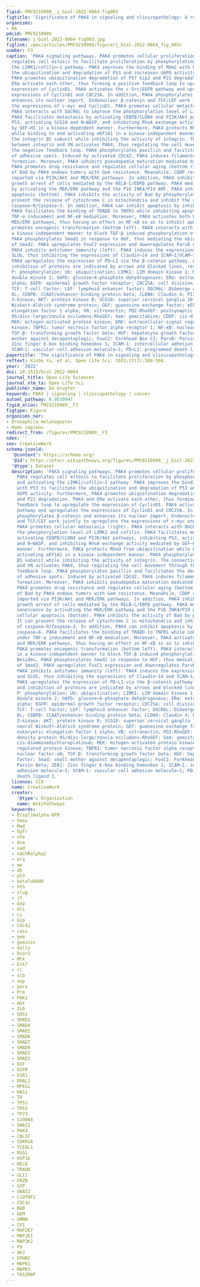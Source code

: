 ```yaml
---
figid: PMC9210989__j_biol-2022-0064-fig003
figtitle: 'Significance of PAK4 in signaling and clinicopathology: A review'
organisms:
- NA
pmcid: PMC9210989
filename: j_biol-2022-0064-fig003.jpg
figlink: /pmc/articles/PMC9210989/figure/j_biol-2022-0064_fig_003/
number: F3
caption: 'PAK4 signaling pathways. PAK4 promotes cellular proliferation (top). PAK4
  regulates cell mitosis to facilitate proliferation by phosphorylating Ran and activating
  the LIMK1/cofilin–1 pathway. PAK4 improves the binding of Mdm2 with P53 to facilitate
  the ubiquitination and degradation of P53 and increases G6PD activity. Furthermore,
  PAK4 promotes ubiquitination degradation of P57 kip2 and P21 degradation. PAK4 and
  ERα activate each other, thus forming a positive feedback loop to upregulate the
  expression of CyclinD1. PAK4 activates the c-Src/EGFR pathway and upregulates the
  expressions of CyclinD1 and CDC25A. In addition, PAK4 phosphorylates β-catenin and
  enhances its nuclear import. Endonuclear β-catenin and TCF/LEF work jointly to upregulate
  the expressions of c-myc and CyclinD1. PAK4 promotes cellular metastasis (right).
  PAK4 interacts with DGCR6L to improve the phosphorylation level of LIMK1 and cofilin.
  PAK4 facilitates metastasis by activating CEBPB/CLDN4 and PI3K/Akt pathways, inhibiting
  P53, activating SCG10 and N–WASP, and inhibiting RhoA exchange activity mediated
  by GEF–H1 in a kinase-dependent manner. Furthermore, PAK4 protects RhoU from ubiquitination
  while binding to and activating eEF1A1 in a kinase-independent manner. PAK4 phosphorylates
  the integrin β5 subunit while inhibiting the activity of integrin. The connection
  between integrin and VN activates PAK4, thus regulating the cell movement through
  the negative feedback loop. PAK4 phosphorylates paxillin and facilitates the decomposition
  of adhesive spots. Induced by activated CDC42, PAK4 induces filamentous pseudopodia
  formation. Moreover, PAK4 inhibits pseudopodia maturation mediated by PDZ-RhoGEF.
  PAK4 promotes drug resistance and regulates cellular aging (bottom right). Phosphorylation
  of Bad by PAK4 endows tumors with Gem resistance. Meanwhile, CDDP resistance is
  imparted via PI3K/Akt and MEK/ERK pathways. In addition, PAK4 inhibits the senescence-like
  growth arrest of cells mediated by the RELB-C/EBPβ pathway. PAK4 mediates cell senescence
  by activating the MEK/ERK pathway and the P16 INK4/P19 ARF. PAK4 inhibits cellular
  apoptosis (bottom). PAK4 inhibits the activity of Bad by phosphorylation. It can
  prevent the release of cytochrome C in mitochondria and inhibit the activation of
  caspase–9/Caspase–3. In addition, PAK4 can inhibit apoptosis by inhibiting caspase–8.
  PAK4 facilitates the binding of TRADD to TNFR1 while inhibiting apoptosis under
  TNF-α inducement and NF-κB mediation. Moreover, PAK4 activates both PI3K/Akt and
  MEK/ERK pathways, thus having an effect on NF-κB so as to inhibit apoptosis. PAK4
  promotes oncogenic transformation (bottom left). PAK4 interacts with Smad2/3 in
  a kinase-independent manner to block TGF-β induced phosphorylation of Smad2/3. Besides,
  PAK4 phosphorylates Smad2 in response to HGF, thus mediating the ubiquitination
  of Smad2. PAK4 upregulates FoxC2 expression and downregulates ParvB expression.
  PAK4 inhibits antitumor immunity (left). PAK4 induces the expressions of ZEB1 and
  SLUG, thus inhibiting the expressions of Claudin–14 and ICAM–1/VCAM–1, respectively.
  PAK4 upregulates the expression of PD–L1 via the β-catenin pathway. Activation and
  inhibition of proteins are indicated by arrows and blocked lines, respectively.
  P: phosphorylation; Ub: ubiquitination; LIMK1: LIM domain kinase 1; Mdm2: murine
  double minute 2; G6PD: glucose–6-phosphate dehydrogenase; ERα: estrogen receptor
  alpha; EGFR: epidermal growth factor receptor; CDC25A: cell division cycle 25A;
  TCF: T-cell factor; LEF: lymphoid enhancer factor; DGCR6L: DiGeorge critical region
  6L; CEBPB: CCAAT/enhancer-binding protein beta; CLDN4: Claudin 4; PI3K: phosphoinositide
  3-kinase; AKT: protein kinase B; SCG10: superior cervical ganglia 10; N-WASP: neural
  Wiskott-Aldrich syndrome protein; GEF: guanosine exchange factor; eEF1A1: eukaryotic
  elongation factor 1 alpha; VN: vitronectin; PDZ-RhoGEF: postsynaptic density protein
  95/disc-large/zonula occludens-RhoGEF; Gem: gemcitabine; CDDP: cis-diamminedichloroplatinum;
  MEK: mitogen-activated protein kinase; ERK: extracellular-signal regulated protein
  kinase; TNFR1: tumor necrosis factor alpha receptor 1; NF-κB: nuclear factor-κB;
  TGF-β: transforming growth factor beta; HGF: hepatocyte growth factor; Smad: small
  mother against decapentaplegic; FoxC2: Forkhead Box C2; ParvB: Parvin Beta; ZEB1:
  Zinc finger E-box binding homeobox 1; ICAM–1: intercellular adhesion molecule–1;
  VCAM–1: vascular cell adhesion molecule–1; PD–L1: programmed death ligand 1.'
papertitle: 'The significance of PAK4 in signaling and clinicopathology: A review.'
reftext: Xinbo Yu, et al. Open Life Sci. 2022;17(1):586-598.
year: '2022'
doi: 10.1515/biol-2022-0064
journal_title: Open Life Sciences
journal_nlm_ta: Open Life Sci
publisher_name: De Gruyter
keywords: PAK4 | signaling | clinicopathology | cancer
automl_pathway: 0.9550947
figid_alias: PMC9210989__F3
figtype: Figure
organisms_ner:
- Drosophila melanogaster
- Homo sapiens
redirect_from: /figures/PMC9210989__F3
ndex: ''
seo: CreativeWork
schema-jsonld:
  '@context': https://schema.org/
  '@id': https://pfocr.wikipathways.org/figures/PMC9210989__j_biol-2022-0064-fig003.html
  '@type': Dataset
  description: 'PAK4 signaling pathways. PAK4 promotes cellular proliferation (top).
    PAK4 regulates cell mitosis to facilitate proliferation by phosphorylating Ran
    and activating the LIMK1/cofilin–1 pathway. PAK4 improves the binding of Mdm2
    with P53 to facilitate the ubiquitination and degradation of P53 and increases
    G6PD activity. Furthermore, PAK4 promotes ubiquitination degradation of P57 kip2
    and P21 degradation. PAK4 and ERα activate each other, thus forming a positive
    feedback loop to upregulate the expression of CyclinD1. PAK4 activates the c-Src/EGFR
    pathway and upregulates the expressions of CyclinD1 and CDC25A. In addition, PAK4
    phosphorylates β-catenin and enhances its nuclear import. Endonuclear β-catenin
    and TCF/LEF work jointly to upregulate the expressions of c-myc and CyclinD1.
    PAK4 promotes cellular metastasis (right). PAK4 interacts with DGCR6L to improve
    the phosphorylation level of LIMK1 and cofilin. PAK4 facilitates metastasis by
    activating CEBPB/CLDN4 and PI3K/Akt pathways, inhibiting P53, activating SCG10
    and N–WASP, and inhibiting RhoA exchange activity mediated by GEF–H1 in a kinase-dependent
    manner. Furthermore, PAK4 protects RhoU from ubiquitination while binding to and
    activating eEF1A1 in a kinase-independent manner. PAK4 phosphorylates the integrin
    β5 subunit while inhibiting the activity of integrin. The connection between integrin
    and VN activates PAK4, thus regulating the cell movement through the negative
    feedback loop. PAK4 phosphorylates paxillin and facilitates the decomposition
    of adhesive spots. Induced by activated CDC42, PAK4 induces filamentous pseudopodia
    formation. Moreover, PAK4 inhibits pseudopodia maturation mediated by PDZ-RhoGEF.
    PAK4 promotes drug resistance and regulates cellular aging (bottom right). Phosphorylation
    of Bad by PAK4 endows tumors with Gem resistance. Meanwhile, CDDP resistance is
    imparted via PI3K/Akt and MEK/ERK pathways. In addition, PAK4 inhibits the senescence-like
    growth arrest of cells mediated by the RELB-C/EBPβ pathway. PAK4 mediates cell
    senescence by activating the MEK/ERK pathway and the P16 INK4/P19 ARF. PAK4 inhibits
    cellular apoptosis (bottom). PAK4 inhibits the activity of Bad by phosphorylation.
    It can prevent the release of cytochrome C in mitochondria and inhibit the activation
    of caspase–9/Caspase–3. In addition, PAK4 can inhibit apoptosis by inhibiting
    caspase–8. PAK4 facilitates the binding of TRADD to TNFR1 while inhibiting apoptosis
    under TNF-α inducement and NF-κB mediation. Moreover, PAK4 activates both PI3K/Akt
    and MEK/ERK pathways, thus having an effect on NF-κB so as to inhibit apoptosis.
    PAK4 promotes oncogenic transformation (bottom left). PAK4 interacts with Smad2/3
    in a kinase-independent manner to block TGF-β induced phosphorylation of Smad2/3.
    Besides, PAK4 phosphorylates Smad2 in response to HGF, thus mediating the ubiquitination
    of Smad2. PAK4 upregulates FoxC2 expression and downregulates ParvB expression.
    PAK4 inhibits antitumor immunity (left). PAK4 induces the expressions of ZEB1
    and SLUG, thus inhibiting the expressions of Claudin–14 and ICAM–1/VCAM–1, respectively.
    PAK4 upregulates the expression of PD–L1 via the β-catenin pathway. Activation
    and inhibition of proteins are indicated by arrows and blocked lines, respectively.
    P: phosphorylation; Ub: ubiquitination; LIMK1: LIM domain kinase 1; Mdm2: murine
    double minute 2; G6PD: glucose–6-phosphate dehydrogenase; ERα: estrogen receptor
    alpha; EGFR: epidermal growth factor receptor; CDC25A: cell division cycle 25A;
    TCF: T-cell factor; LEF: lymphoid enhancer factor; DGCR6L: DiGeorge critical region
    6L; CEBPB: CCAAT/enhancer-binding protein beta; CLDN4: Claudin 4; PI3K: phosphoinositide
    3-kinase; AKT: protein kinase B; SCG10: superior cervical ganglia 10; N-WASP:
    neural Wiskott-Aldrich syndrome protein; GEF: guanosine exchange factor; eEF1A1:
    eukaryotic elongation factor 1 alpha; VN: vitronectin; PDZ-RhoGEF: postsynaptic
    density protein 95/disc-large/zonula occludens-RhoGEF; Gem: gemcitabine; CDDP:
    cis-diamminedichloroplatinum; MEK: mitogen-activated protein kinase; ERK: extracellular-signal
    regulated protein kinase; TNFR1: tumor necrosis factor alpha receptor 1; NF-κB:
    nuclear factor-κB; TGF-β: transforming growth factor beta; HGF: hepatocyte growth
    factor; Smad: small mother against decapentaplegic; FoxC2: Forkhead Box C2; ParvB:
    Parvin Beta; ZEB1: Zinc finger E-box binding homeobox 1; ICAM–1: intercellular
    adhesion molecule–1; VCAM–1: vascular cell adhesion molecule–1; PD–L1: programmed
    death ligand 1.'
  license: CC0
  name: CreativeWork
  creator:
    '@type': Organization
    name: WikiPathways
  keywords:
  - E(spl)malpha-BFM
  - Smox
  - Mad
  - Egfr
  - che
  - Ace
  - sad
  - nAChRalpha2
  - era
  - ww
  - db
  - p53
  - betaTub60D
  - hth
  - slug
  - if
  - dap
  - Gli
  - ci
  - Gip
  - Cdc42
  - cass
  - gem
  - geminin
  - dally
  - Dsor1
  - Mtk
  - Erk7
  - rl
  - scb
  - aop
  - para
  - Prm
  - PAK1
  - HGF
  - IL6
  - SOS1
  - SMAD1
  - SMAD4
  - SMAD5
  - SMAD6
  - SMAD7
  - SMAD9
  - SMAD2
  - SMAD3
  - EGF
  - EGFR
  - ESR1
  - ERAL1
  - MPEG1
  - HAS1
  - TH
  - TP53
  - TP63
  - TP73
  - S100A8
  - SNAI2
  - PAK4
  - CBLIF
  - CDKN1A
  - TCEAL1
  - NSG1
  - H3P16
  - RELB
  - TRADD
  - GLI1
  - FRZB
  - GIP
  - GNAI2
  - C1QTNF1
  - CDC42
  - BAD
  - GEM
  - GMNN
  - CFI
  - MAP2K7
  - MAP2K1
  - MAP2K2
  - F9
  - AK3
  - EPHB2
  - MAPK1
  - MAPK3
  - TAS2R6P
---
```

